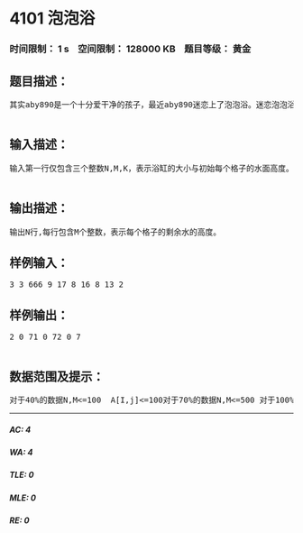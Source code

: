 # 4101 泡泡浴   
### 时间限制： 1 s&nbsp;&nbsp;&nbsp;&nbsp;空间限制： 128000 KB&nbsp;&nbsp;&nbsp;&nbsp;题目等级： 黄金  
## 题目描述：  

<pre>
其实aby890是一个十分爱干净的孩子，最近aby890迷恋上了泡泡浴。迷恋泡泡浴的原因除了泡泡特别好玩之外，还由于洗泡泡浴的浴缸十分奇怪，这是个地面参差不齐的浴缸。我们可以把浴缸看成N*M的矩阵，那么矩阵上的每个元素为该位置浴缸的高度。由于水往低处流，相邻的格子的水面高度不同，高处的水会往低处去。浴缸当然要有出水口，出水口在某个格子上。而且浴缸的边缘可以看作无穷高。然后大家肯定会发现，洗完泡泡浴后，把水放掉后，可能有些地方会积水。即水不能通过出水口流出。aby890就是喜欢看看这些积水。aby890测量了一下，自己放水之前浴缸的所有位置的水面高度均为K(除了浴缸底部高度大于K的格子)。如果浴缸底部高度大于K，那么这个格子没有水，水面高度可以当作是浴缸底部高度。然后aby890打开了出水口。请你帮aby890预测一下，当出水口不再出水了，浴缸每个格子的剩余的水高度是多少。(剩余的水的高度=水面高度-浴缸底部高度)  

</pre>
  
  
## 输入描述：  

<pre>
输入第一行仅包含三个整数N,M,K，表示浴缸的大小与初始每个格子的水面高度。 接下来N行，每行M个整数，表示每个格子浴缸底部的高度A[i,j]。接下来一行两个数r和c，表示出水口的行和列。  

</pre>
  
  
## 输出描述：  

<pre>
输出N行,每行包含M个整数，表示每个格子的剩余水的高度。
</pre>
  
  
## 样例输入：  

<pre>
3 3 666 9 17 8 16 8 13 2
</pre>
  
  
## 样例输出：  

<pre>
2 0 71 0 72 0 7  

</pre>
  
  
## 数据范围及提示：  

<pre>
对于40%的数据N,M<=100  A[I,j]<=100对于70%的数据N,M<=500 对于100%的数据N,M<=800  A[I,j]<=10000
</pre>
  
  
***  

##### AC: 4  
##### WA: 4  
##### TLE: 0  
##### MLE: 0  
##### RE: 0  
